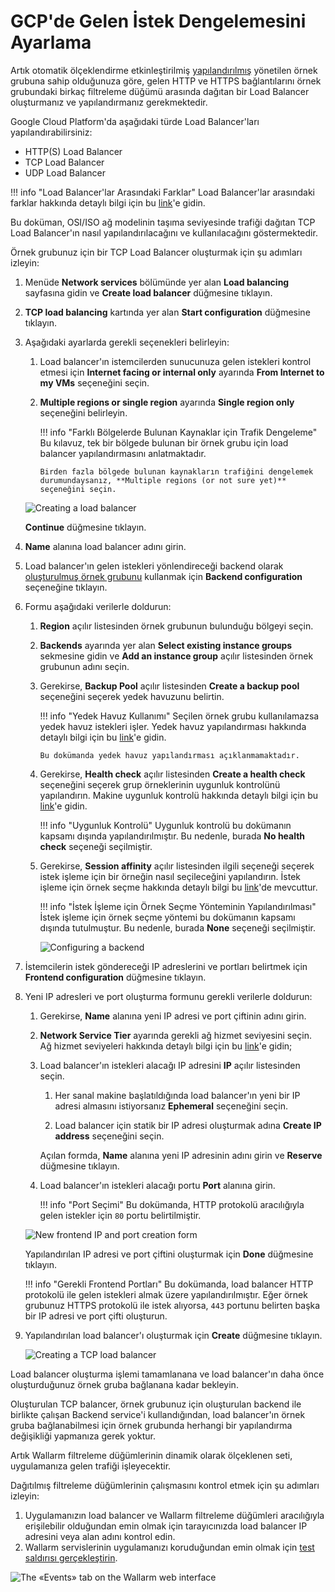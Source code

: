 [link-doc-asg-guide]:               creating-autoscaling-group.md  
[link-docs-check-operation]:        /admin-en/installation-check-operation-en.md
[link-lb-comparison]:               https://cloud.google.com/load-balancing/docs/load-balancing-overview
[link-creating-instance-group]:     creating-autoscaling-group.md
[link-backup-resource]:             https://cloud.google.com/load-balancing/docs/target-pools#backupPool
[link-health-check]:                https://cloud.google.com/load-balancing/docs/health-checks
[link-session-affinity]:            https://cloud.google.com/load-balancing/docs/target-pools#sessionaffinity
[link-test-attack]:                 ../../installation-check-operation-en.md
[link-network-service-tier]:        https://cloud.google.com/network-tiers/docs/

[img-backend-configuration]:        ../../../images/installation-gcp/auto-scaling/common/load-balancing-guide/backend-configuration.png
[img-creating-lb]:                  ../../../images/installation-gcp/auto-scaling/common/load-balancing-guide/creating-load-balancer.png
[img-creating-tcp-lb]:              ../../../images/installation-gcp/auto-scaling/common/load-balancing-guide/creating-tcp-load-balancer.png
[img-new-frontend-ip-and-port]:     ../../../images/installation-gcp/auto-scaling/common/load-balancing-guide/frontend-configuration.png
[img-checking-attacks]:             ../../../images/admin-guides/test-attacks-quickstart.png


#   GCP'de Gelen İstek Dengelemesini Ayarlama

Artık otomatik ölçeklendirme etkinleştirilmiş [yapılandırılmış][link-doc-asg-guide] yönetilen örnek grubuna sahip olduğunuza göre, gelen HTTP ve HTTPS bağlantılarını örnek grubundaki birkaç filtreleme düğümü arasında dağıtan bir Load Balancer oluşturmanız ve yapılandırmanız gerekmektedir.

Google Cloud Platform'da aşağıdaki türde Load Balancer'ları yapılandırabilirsiniz:
*   HTTP(S) Load Balancer
*   TCP Load Balancer
*   UDP Load Balancer

!!! info "Load Balancer'lar Arasındaki Farklar"
    Load Balancer'lar arasındaki farklar hakkında detaylı bilgi için bu [link][link-lb-comparison]'e gidin.

Bu doküman, OSI/ISO ağ modelinin taşıma seviyesinde trafiği dağıtan TCP Load Balancer'ın nasıl yapılandırılacağını ve kullanılacağını göstermektedir.

Örnek grubunuz için bir TCP Load Balancer oluşturmak için şu adımları izleyin:

1.  Menüde **Network services** bölümünde yer alan **Load balancing** sayfasına gidin ve **Create load balancer** düğmesine tıklayın.

2.  **TCP load balancing** kartında yer alan **Start configuration** düğmesine tıklayın.

3.  Aşağıdaki ayarlarda gerekli seçenekleri belirleyin:

    1.  Load balancer'ın istemcilerden sunucunuza gelen istekleri kontrol etmesi için **Internet facing or internal only** ayarında **From Internet to my VMs** seçeneğini seçin.
    
    2.  **Multiple regions or single region** ayarında **Single region only** seçeneğini belirleyin.
    
        !!! info "Farklı Bölgelerde Bulunan Kaynaklar için Trafik Dengeleme"
            Bu kılavuz, tek bir bölgede bulunan bir örnek grubu için load balancer yapılandırmasını anlatmaktadır.
            
            Birden fazla bölgede bulunan kaynakların trafiğini dengelemek durumundaysanız, **Multiple regions (or not sure yet)** seçeneğini seçin.

    ![Creating a load balancer][img-creating-lb]

    **Continue** düğmesine tıklayın.

4.  **Name** alanına load balancer adını girin.

5.  Load balancer'ın gelen istekleri yönlendireceği backend olarak [oluşturulmuş örnek grubunu][link-creating-instance-group] kullanmak için **Backend configuration** seçeneğine tıklayın.

6.  Formu aşağıdaki verilerle doldurun:

    1.  **Region** açılır listesinden örnek grubunun bulunduğu bölgeyi seçin.
    
    2.  **Backends** ayarında yer alan **Select existing instance groups** sekmesine gidin ve **Add an instance group** açılır listesinden örnek grubunun adını seçin.
    
    3.  Gerekirse, **Backup Pool** açılır listesinden **Create a backup pool** seçeneğini seçerek yedek havuzunu belirtin.
    
        !!! info "Yedek Havuz Kullanımı"
            Seçilen örnek grubu kullanılamazsa yedek havuz istekleri işler. Yedek havuz yapılandırması hakkında detaylı bilgi için bu [link][link-backup-resource]'e gidin.
            
            Bu dokümanda yedek havuz yapılandırması açıklanmamaktadır.
    
    4.  Gerekirse, **Health check** açılır listesinden **Create a health check** seçeneğini seçerek grup örneklerinin uygunluk kontrolünü yapılandırın. Makine uygunluk kontrolü hakkında detaylı bilgi için bu [link][link-health-check]'e gidin.
    
        !!! info "Uygunluk Kontrolü"
            Uygunluk kontrolü bu dokümanın kapsamı dışında yapılandırılmıştır. Bu nedenle, burada **No health check** seçeneği seçilmiştir.
    
    5.  Gerekirse, **Session affinity** açılır listesinden ilgili seçeneği seçerek istek işleme için bir örneğin nasıl seçileceğini yapılandırın. İstek işleme için örnek seçme hakkında detaylı bilgi bu [link][link-session-affinity]'de mevcuttur.
    
        !!! info "İstek İşleme için Örnek Seçme Yönteminin Yapılandırılması"
            İstek işleme için örnek seçme yöntemi bu dokümanın kapsamı dışında tutulmuştur. Bu nedenle, burada **None** seçeneği seçilmiştir.
    
        ![Configuring a backend][img-backend-configuration]

7.  İstemcilerin istek göndereceği IP adreslerini ve portları belirtmek için **Frontend configuration** düğmesine tıklayın.

8.  Yeni IP adresleri ve port oluşturma formunu gerekli verilerle doldurun:

    1.  Gerekirse, **Name** alanına yeni IP adresi ve port çiftinin adını girin.
    
    2.  **Network Service Tier** ayarında gerekli ağ hizmet seviyesini seçin. Ağ hizmet seviyeleri hakkında detaylı bilgi için bu [link][link-network-service-tier]'e gidin;
    
    3.  Load balancer'ın istekleri alacağı IP adresini **IP** açılır listesinden seçin.
    
        1.  Her sanal makine başlatıldığında load balancer'ın yeni bir IP adresi almasını istiyorsanız **Ephemeral** seçeneğini seçin.
        
        2.  Load balancer için statik bir IP adresi oluşturmak adına **Create IP address** seçeneğini seçin.
        
        Açılan formda, **Name** alanına yeni IP adresinin adını girin ve **Reserve** düğmesine tıklayın.
            
    4.  Load balancer'ın istekleri alacağı portu **Port** alanına girin.
    
        !!! info "Port Seçimi"
            Bu dokümanda, HTTP protokolü aracılığıyla gelen istekler için `80` portu belirtilmiştir.
    
    ![New frontend IP and port creation form][img-new-frontend-ip-and-port]
    
    Yapılandırılan IP adresi ve port çiftini oluşturmak için **Done** düğmesine tıklayın.
    
    !!! info "Gerekli Frontend Portları"
        Bu dokümanda, load balancer HTTP protokolü ile gelen istekleri almak üzere yapılandırılmıştır. Eğer örnek grubunuz HTTPS protokolü ile istek alıyorsa, `443` portunu belirten başka bir IP adresi ve port çifti oluşturun.

9.  Yapılandırılan load balancer'ı oluşturmak için **Create** düğmesine tıklayın.

    ![Creating a TCP load balancer][img-creating-tcp-lb]
    
Load balancer oluşturma işlemi tamamlanana ve load balancer'ın daha önce oluşturduğunuz örnek gruba bağlanana kadar bekleyin.

Oluşturulan TCP balancer, örnek grubunuz için oluşturulan backend ile birlikte çalışan Backend service'i kullandığından, load balancer'ın örnek gruba bağlanabilmesi için örnek grubunda herhangi bir yapılandırma değişikliği yapmanıza gerek yoktur.

Artık Wallarm filtreleme düğümlerinin dinamik olarak ölçeklenen seti, uygulamanıza gelen trafiği işleyecektir.

Dağıtılmış filtreleme düğümlerinin çalışmasını kontrol etmek için şu adımları izleyin:
1.  Uygulamanızın load balancer ve Wallarm filtreleme düğümleri aracılığıyla erişilebilir olduğundan emin olmak için tarayıcınızda load balancer IP adresini veya alan adını kontrol edin.
2.  Wallarm servislerinin uygulamanızı koruduğundan emin olmak için [test saldırısı gerçekleştirin][link-test-attack].

![The «Events» tab on the Wallarm web interface][img-checking-attacks]